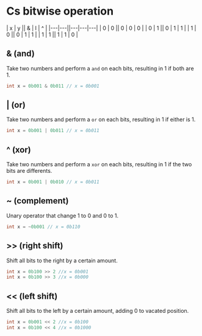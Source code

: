 # Cs bitwise operation

| x | y || & | I | ^ |
|---|---||---|---|---|
| 0 | 0 || 0 | 0 | 0 |
| 0 | 1 || 0 | 1 | 1 |
| 1 | 0 || 0 | 1 | 1 |
| 1 | 1 || 1 | 1 | 0 |

## & (and)

Take two numbers and perform a `and` on each bits, resulting in 1 if both are 1.

```c
int x = 0b001 & 0b011 // x = 0b001
```

## | (or)

Take two numbers and perform a `or` on each bits, resulting in 1 if either is 1.

```c
int x = 0b001 | 0b011 // x = 0b011
```

## ^ (xor)

Take two numbers and perform a `xor` on each bits, resulting in 1 if the two bits are differents.

```c
int x = 0b001 | 0b010 // x = 0b011
```

## ~ (complement)

Unary operator that change 1 to 0 and 0 to 1.

```c
int x = ~0b001 // x = 0b110
```

## >> (right shift)

Shift all bits to the right by a certain amount.

```c
int x = 0b100 >> 2 //x = 0b001
int x = 0b100 >> 3 //x = 0b000
```
## << (left shift)

Shift all bits to the left by a certain amount, adding 0 to vacated position.

```c
int x = 0b001 << 2 //x = 0b100
int x = 0b100 << 4 //x = 0b1000
```
